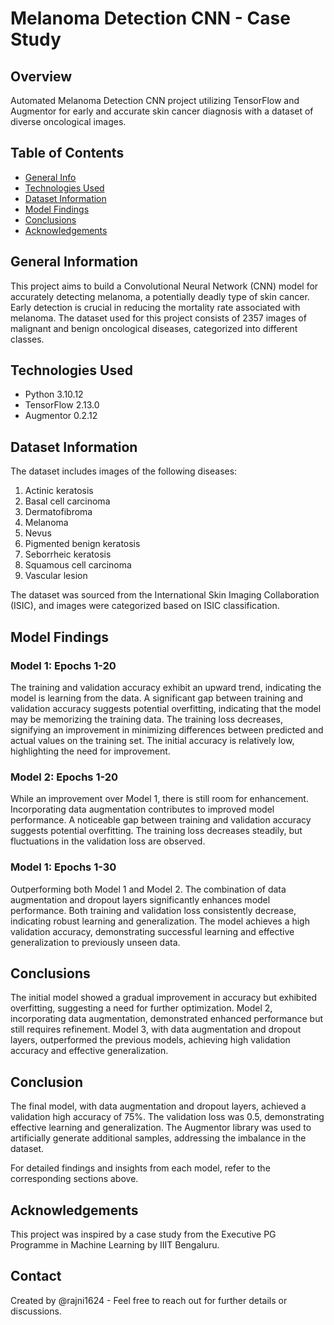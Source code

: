 # Melanoma Detection CNN - Case Study

## Overview
Automated Melanoma Detection CNN project utilizing TensorFlow and Augmentor for early and accurate skin cancer diagnosis with a dataset of diverse oncological images.

## Table of Contents
* [General Info](#general-information)
* [Technologies Used](#technologies-used)
* [Dataset Information](#Dataset-Information)
* [Model Findings](#Model-Findings)
* [Conclusions](#conclusions)
* [Acknowledgements](#acknowledgements)

## General Information
This project aims to build a Convolutional Neural Network (CNN) model for accurately detecting melanoma, a potentially deadly type of skin cancer. Early detection is crucial in reducing the mortality rate associated with melanoma. The dataset used for this project consists of 2357 images of malignant and benign oncological diseases, categorized into different classes.

## Technologies Used

- Python 3.10.12
- TensorFlow 2.13.0
- Augmentor 0.2.12

## Dataset Information

The dataset includes images of the following diseases:
1. Actinic keratosis
2. Basal cell carcinoma
3. Dermatofibroma
4. Melanoma
5. Nevus
6. Pigmented benign keratosis
7. Seborrheic keratosis
8. Squamous cell carcinoma
9. Vascular lesion

The dataset was sourced from the International Skin Imaging Collaboration (ISIC), and images were categorized based on ISIC classification.

## Model Findings
### Model 1: Epochs 1-20
The training and validation accuracy exhibit an upward trend, indicating the model is learning from the data.
A significant gap between training and validation accuracy suggests potential overfitting, indicating that the model may be memorizing the training data.
The training loss decreases, signifying an improvement in minimizing differences between predicted and actual values on the training set.
The initial accuracy is relatively low, highlighting the need for improvement.
### Model 2: Epochs 1-20
While an improvement over Model 1, there is still room for enhancement.
Incorporating data augmentation contributes to improved model performance.
A noticeable gap between training and validation accuracy suggests potential overfitting.
The training loss decreases steadily, but fluctuations in the validation loss are observed.
### Model 1: Epochs 1-30
Outperforming both Model 1 and Model 2.
The combination of data augmentation and dropout layers significantly enhances model performance.
Both training and validation loss consistently decrease, indicating robust learning and generalization.
The model achieves a high validation accuracy, demonstrating successful learning and effective generalization to previously unseen data.

## Conclusions
The initial model showed a gradual improvement in accuracy but exhibited overfitting, suggesting a need for further optimization.
Model 2, incorporating data augmentation, demonstrated enhanced performance but still requires refinement.
Model 3, with data augmentation and dropout layers, outperformed the previous models, achieving high validation accuracy and effective generalization.

## Conclusion

The final model, with data augmentation and dropout layers, achieved a validation high accuracy of 75%. The validation loss was 0.5, demonstrating effective learning and generalization. The Augmentor library was used to artificially generate additional samples, addressing the imbalance in the dataset.

For detailed findings and insights from each model, refer to the corresponding sections above.

## Acknowledgements

This project was inspired by a case study from the Executive PG Programme in Machine Learning by IIIT Bengaluru.

## Contact

Created by @rajni1624 - Feel free to reach out for further details or discussions.
